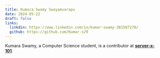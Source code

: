 ```yaml
---
title: Kumara Swamy Swayamvarapu
date: 2024-05-22
draft: false
links:
  linkdin: https://www.linkedin.com/in/kumar-swamy-381587270/
  github: https://github.com/Kumar-s29
---
```


Kumara Swamy, a Computer Science student, is a contributor at [**server-x-101**](https://github.com/server-x-101/).